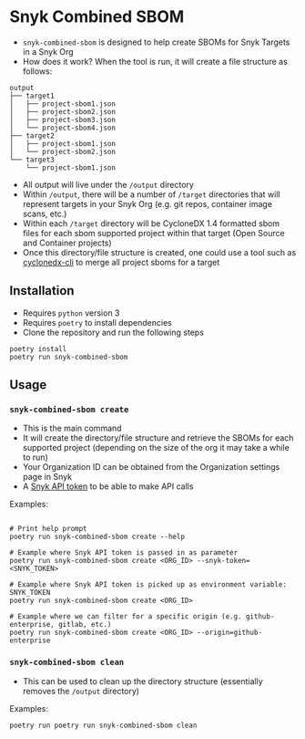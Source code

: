 # Snyk Combined SBOM

* `snyk-combined-sbom` is designed to help create SBOMs for Snyk Targets in a Snyk Org
* How does it work? When the tool is run, it will create a file structure as follows:

```
output
├── target1
│   ├── project-sbom1.json
│   ├── project-sbom2.json
│   ├── project-sbom3.json
│   └── project-sbom4.json
├── target2
│   ├── project-sbom1.json
│   └── project-sbom2.json
└── target3
    └── project-sbom1.json
```

* All output will live under the `/output` directory
* Within `/output`, there will be a number of `/target` directories that will represent targets in your Snyk Org (e.g. git repos, container image scans, etc.)
* Within each `/target` directory will be CycloneDX 1.4 formatted sbom files for each sbom supported project within that target (Open Source and Container projects)
* Once this directory/file structure is created, one could use a tool such as [cyclonedx-cli](https://github.com/CycloneDX/cyclonedx-cli) to merge all project sboms for a target

## Installation

* Requires `python` version 3
* Requires `poetry` to install dependencies
* Clone the repository and run the following steps

```shell
poetry install
poetry run snyk-combined-sbom
```

## Usage

### `snyk-combined-sbom create`

* This is the main command
* It will create the directory/file structure and retrieve the SBOMs for each supported project (depending on the size of the org it may take a while to run)
* Your Organization ID can be obtained from the Organization settings page in Snyk
* A [Snyk API token](https://docs.snyk.io/snyk-api-info/authentication-for-api) to be able to make API calls

Examples:
```shell

# Print help prompt
poetry run snyk-combined-sbom create --help

# Example where Snyk API token is passed in as parameter
poetry run snyk-combined-sbom create <ORG_ID> --snyk-token=<SNYK_TOKEN>

# Example where Snyk API token is picked up as environment variable: SNYK_TOKEN
poetry run snyk-combined-sbom create <ORG_ID>

# Example where we can filter for a specific origin (e.g. github-enterprise, gitlab, etc.)
poetry run snyk-combined-sbom create <ORG_ID> --origin=github-enterprise
```

### `snyk-combined-sbom clean`

* This can be used to clean up the directory structure (essentially removes the `/output` directory)

Examples:

```shell
poetry run poetry run snyk-combined-sbom clean
```